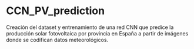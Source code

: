 # CCN_PV_prediction
Creación del dataset y entrenamiento de una red CNN que predice la producción solar fotovoltaica por provincia en España a partir de imágenes donde se codifican datos meteorológicos.
